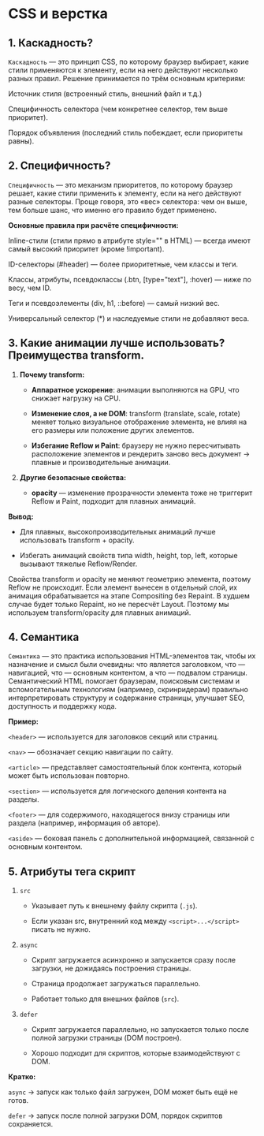 # CSS и верстка

## 1. Каскадность?

`Каскадность` — это принцип CSS, по которому браузер выбирает, какие стили применяются к элементу, если на него
действуют несколько разных правил. Решение принимается по трём основным критериям:

Источник стиля (встроенный стиль, внешний файл и т.д.)

Специфичность селектора (чем конкретнее селектор, тем выше приоритет).

Порядок объявления (последний стиль побеждает, если приоритеты равны).

## 2. Специфичность?

`Специфичность` — это механизм приоритетов, по которому браузер решает, какие стили применить к элементу, если на него
действуют разные селекторы.
Проще говоря, это «вес» селектора: чем он выше, тем больше шанс, что именно его правило будет применено.

**Основные правила при расчёте специфичности:**

Inline-стили (стили прямо в атрибуте style="" в HTML) — всегда имеют самый высокий приоритет (кроме !important).

ID-селекторы (#header) — более приоритетные, чем классы и теги.

Классы, атрибуты, псевдоклассы (.btn, [type="text"], :hover) — ниже по весу, чем ID.

Теги и псевдоэлементы (div, h1, ::before) — самый низкий вес.

Универсальный селектор (*) и наследуемые стили не добавляют веса.

## 3. Какие анимации лучше использовать? Преимущества transform.

1. **Почему transform:**

   - **Аппаратное ускорение**: анимации выполняются на GPU, что снижает нагрузку на CPU.

   - **Изменение слоя, а не DOM**: transform (translate, scale, rotate) меняет только визуальное отображение элемента, не влияя на его размеры или положение других элементов.

   - **Избегание Reflow и Paint**: браузеру не нужно пересчитывать расположение элементов и рендерить заново весь документ → плавные и производительные анимации.

2. **Другие безопасные свойства:**

   - **opacity** — изменение прозрачности элемента тоже не триггерит Reflow и Paint, подходит для плавных анимаций.

**Вывод:**

- Для плавных, высокопроизводительных анимаций лучше использовать transform + opacity.

- Избегать анимаций свойств типа width, height, top, left, которые вызывают тяжелые Reflow/Render.

Свойства transform и opacity не меняют геометрию элемента, поэтому Reflow не происходит. Если элемент вынесен в отдельный слой, их анимация обрабатывается на этапе Compositing без Repaint. В худшем случае будет только Repaint, но не пересчёт Layout. Поэтому мы используем transform/opacity для плавных анимаций.

## 4. Семантика

`Семантика` — это практика использования HTML-элементов так, чтобы их назначение и смысл были очевидны: что является
заголовком, что — навигацией, что — основным контентом, а что — подвалом страницы. Семантический HTML помогает
браузерам, поисковым системам и вспомогательным технологиям (например, скринридерам) правильно интерпретировать
структуру и содержание страницы, улучшает SEO, доступность и поддержку кода.

**Пример:**

`<header>` — используется для заголовков секций или страниц.

`<nav>` — обозначает секцию навигации по сайту.

`<article>` — представляет самостоятельный блок контента, который может быть использован повторно.

`<section>` — используется для логического деления контента на разделы.

`<footer>` — для содержимого, находящегося внизу страницы или раздела (например, информация об авторе).

`<aside>` — боковая панель с дополнительной информацией, связанной с основным контентом.

## 5. Атрибуты тега скрипт

1. `src`

   - Указывает путь к внешнему файлу скрипта (`.js`).

   - Если указан src, внутренний код между `<script>...</script>` писать не нужно.

2. `async`

   - Скрипт загружается асинхронно и запускается сразу после загрузки, не дожидаясь построения страницы.

   - Страница продолжает загружаться параллельно.

   - Работает только для внешних файлов (`src`).

3. `defer`

   - Скрипт загружается параллельно, но запускается только после полной загрузки страницы (DOM построен).

   - Хорошо подходит для скриптов, которые взаимодействуют с DOM.

**Кратко:**

`async` → запуск как только файл загружен, DOM может быть ещё не готов.

`defer` → запуск после полной загрузки DOM, порядок скриптов сохраняется.